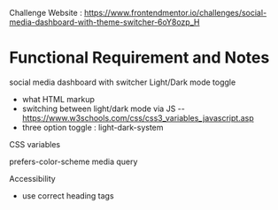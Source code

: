 Challenge Website : https://www.frontendmentor.io/challenges/social-media-dashboard-with-theme-switcher-6oY8ozp_H 
# Functional Requirement and Notes
social media dashboard with switcher
Light/Dark mode toggle

- what HTML markup
- switching between light/dark mode via JS --https://www.w3schools.com/css/css3_variables_javascript.asp
- three option toggle : light-dark-system

CSS variables


prefers-color-scheme media query

Accessibility

- use correct heading tags




 
